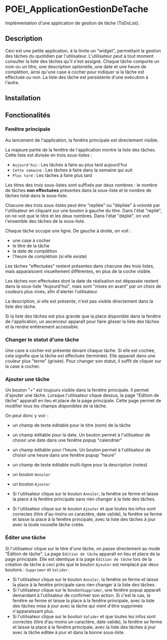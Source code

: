 # POEI_ApplicationGestionDeTache

Implémentation d'une application de gestion de tâche (ToDoList).

## Description

Ceci est une petite application, à la limite un "widget", permettant la gestion des tâches du quotidien par l'utilisateur. L'utilisateur peut à tout moment consulter la liste des tâches qu'il s'est assigné. Chaque tâche comporte un nom ou un titre, une description optionelle, une date et une heure de complétion, ainsi qu'une case à cocher pour indiquer si la tâche est effectuée ou non. La liste des tâche est persistente d'une exécution à l'autre.

## Installation

## Fonctionalités

### Fenêtre principale

Au lancement de l'application, la fenêtre principale est directement visible.

La majeure partie de la fenêtre de l'application montre la liste des tâches. Cette liste est divisée en trois sous-listes :
- `Aujourd'hui` : Les tâches à faire au plus tard aujourd'hui
- `Cette semaine` : Les tâches à faire dans la semaine qui suit
- `Plus tard` : Les tâches à faire plus tard

Les titres des trois sous-listes sont suffixés par deux nombres : le nombre de tâches **non effectuées** présentes dans la sous-liste et le nombre de tâches total dans la sous-liste.

Chacune des trois sous-listes peut être "repliée" ou "dépliée" à volonté par l'utilisateur en cliquant sur une bouton à gauche du titre. Dans l'état "replié", on ne voit que le titre et les deux nombres. Dans l'état "déplié", on voit l'ensemble des tâches de la sous-liste. 

Chaque tâche occupe une ligne. De gauche à droite, on voit :
- une case à cocher
- le titre de la tâche
- la date de complétion
- l'heure de complétion (si elle existe)

Les tâches "effectuées" restent présentes dans chacune des trois listes, mais apparaissent visuellement différentes, en plus de la coche visible.

Les tâches non effectuées dont la date de réalisation est dépassée restent dans la sous-liste "Aujourd'hui", mais sont "mises en avant" par un choix de couleurs plus vives, afin d'alerter l'utilisateur.

La description, si elle est présente, n'est pas visible directement dans la liste des tâche.

Si la liste des tâches est plus grande que la place disponible dans la fenêtre de l'application, un ascenceur apparaît pour faire glisser la liste des tâches et la rendre entièrement accessible.

### Changer le statut d'une tâche

Une case à cocher est présente devant chaque tâche. Si elle est cochée, cela signifie que la tâche est effectuée (terminée). Elle apparait dans une couleur plus "terne" (grisée). Pour changer son statut, il suffit de cliquer sur la case à cocher. 

### Ajouter une tâche

Un bouton "+" est toujours visible dans la fenêtre principale. Il permet d'ajouter une tâche. Lorsque l'utilisateur clique dessus, la page "Edition de tâche" apparaît en lieu et place de la page principale. Cette page permet de modifier tous les champs disponibles de la tâche.

On peut donc y voir :
- un champ de texte éditable pour le titre (nom) de la tâche
- un champ éditable pour la date. Un bouton permet à l'utilisateur de choisir une date dans une fenêtre popup "calendrier"
- un champ éditable pour l'heure. Un bouton permet à l'utilisateur de choisir une heure dans une fenêtre popup "heure"
- un champ de texte éditable multi-ligne pour la description (notes)
- un bouton `Annuler`
- un bouton `Ajouter`

- Si l'utilisateur clique sur le bouton `Annuler`, la fenêtre se ferme et laisse la place à la fenêtre principale sans rien changer à la liste des tâches. 
- Si l'utilisateur clique sur le bouton `Ajouter` et que toutes les infos sont correctes (titre d'au moins un caractère, date valide), la fenêtre se ferme et laisse la place à la fenêtre principale, avec la liste des tâches à jour avec la toute nouvelle tâche créée.

### Éditer une tâche

Si l'utilisateur clique sur le titre d'une tâche, on passe directement au mode "Édition de tâche". La page `Édition de tâche` apparaît en lieu et place de la page principale. Elle est identique à la page `Édition de tâche` lors de la création de tâche à ceci près que le bouton `Ajouter` est remplacé par deux boutons : `Supprimer` et `Valider`.

- Si l'utilisateur clique sur le bouton `Annuler`, la fenêtre se ferme et laisse la place à la fenêtre principale sans rien changer à la liste des tâches. 
- Si l'utilisateur clique sur le bouton`Supprimer`, une fenêtre popup apparaît demandant à l'utilisateur de confirmer son action. Si c'est le cas, la fenêtre se ferme et laisse la place à la fenêtre principale, avec la liste des tâches mise à jour avec la tâche qui vient d'être supprimée n'apparaissant plus. 
- Si l'utilisateur clique sur le bouton `Valider` et que toutes les infos sont correctes (titre d'au moins un caractère, date valide), la fenêtre se ferme et laisse la place à la fenêtre principale, avec la liste des tâches à jour avec la tâche editée à jour et dans la bonne sous-liste.

